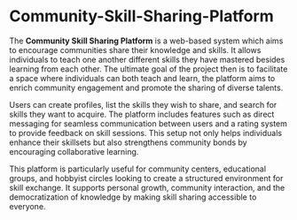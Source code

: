 # Community-Skill-Sharing-Platform

The **Community Skill Sharing Platform** is a web-based system which aims to encourage communities share their knowledge and skills. It allows individuals to teach one another different skills they have mastered besides learning from each other. The ultimate goal of the project then is to facilitate a space where individuals can both teach and learn, the platform aims to enrich community engagement and promote the sharing of diverse talents.

Users can create profiles, list the skills they wish to share, and search for skills they want to acquire. The platform includes features such as direct messaging for seamless communication between users and a rating system to provide feedback on skill sessions. This setup not only helps individuals enhance their skillsets but also strengthens community bonds by encouraging collaborative learning.

This platform is particularly useful for community centers, educational groups, and hobbyist circles looking to create a structured environment for skill exchange. It supports personal growth, community interaction, and the democratization of knowledge by making skill sharing accessible to everyone.
